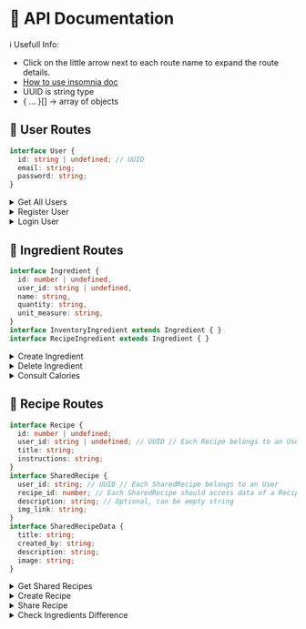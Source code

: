 # 📔 API Documentation

:information_source: Usefull Info:
- Click on the little arrow next to each route name to expand the route details.
- [How to use insomnia doc](https://github.com/VictorG-028/ChefHub-Backend/blob/main/documentation/insomnia_guide.md)
- UUID is string type
- { ... }[] -> array of objects

## 👥 User Routes

```typescript
interface User {
  id: string | undefined; // UUID
  email: string;
  password: string;
}
```

<details>
<summary>Get All Users</summary>

Returns a list of all registered users.

- **Route:** `GET /all_users`
- **JSON input:** No input. GET requests don't expect a body.
- **JSON output:**
```json
{
  "msg": "string",
  "user_data": "User[]"
}
```
</details>

<details>
<summary>Register User</summary>

Registers a new user in the system.

- **Route:** `POST /register_user`
- **JSON input:**
```json
{
  "email": "string",
  "password": "string"
}
```
- **JSON output:**
```json
{
  "msg": "string",
  "id": "string"
}
```

</details>

<details>
<summary>Login User</summary>

Logs in an existing user.

- **Route:** `POST /login_user`
- **JSON input:**
```json
{
  "email": "string",
  "password": "string"
}
```
- **JSON output:**
```json
{
  "msg": "string",
  "id": "string"
}
```

</details>

</details>

## 🧂 Ingredient Routes

```typescript
interface Ingredient {
  id: number | undefined,
  user_id: string | undefined,
  name: string,
  quantity: string,
  unit_measure: string,
}
interface InventoryIngredient extends Ingredient { }
interface RecipeIngredient extends Ingredient { }
```

<details>
<summary>Create Ingredient</summary>

Creates a new ingredient in the user account.

- **Route:** `POST /create_ingredient`
- **JSON input:**
```json
{
  "user_id": "string", 
  "name": "string", 
  "quantity": "string", 
  "unit_measure": "string" 
}
```
- **JSON output:**
```json
{ 
  "msg": "string" 
}
```

</details>

<details>
<summary>Delete Ingredient</summary>

Deletes an existing ingredient from the system. Input JSON object don't need to have ingredient_id field.

- **Route:** `POST /delete_ingredient`
- **JSON input:**
```json
{
  "user_id": "string", 
  "ingredients": "InventoryIngredient[]", // Only need ingredient name, quantity and unit_measure
}
```
- **JSON output:**
```json
{ 
  "msg": "string" 
}
```

</details>

<details>
<summary>Consult Calories</summary>

Retrieves the calorie information for an ingredient.

- **Route:** `POST /consult_calories`
- **JSON input:**
```json
{
  "ingredients": "Ingredient[]"
}
```
- **JSON output:**
```json
{ 
  "msg": "string",
  "colories": "string[]"
}
```

</details>

## 📜 Recipe Routes

```typescript
interface Recipe {
  id: number | undefined;
  user_id: string | undefined; // UUID // Each Recipe belongs to an User
  title: string;
  instructions: string;
}
interface SharedRecipe {
  user_id: string; // UUID // Each SharedRecipe belongs to an User
  recipe_id: number; // Each SharedRecipe should access data of a Recipe
  description: string; // Optional, can be empty string
  img_link: string;
}
interface SharedRecipeData {
  title: string;
  created_by: string;
  description: string;
  image: string;
}
```

<details>
<summary>Get Shared Recipes</summary>

Retrieves a list of all shared recipes.

- **Route:** `GET /get_shared_recipes`
- **JSON input:** No input. GET requests don't expect a body.
- **JSON output:**
```json
{ 
  "msg": "string",
  "sharedRecipesData": "SharedRecipesData[]"
}
```
</details>

<details>
<summary>Create Recipe</summary>

Creates a new recipe in the system.

- **Route:** `POST /create_recipe`
- **JSON input:**
```json
{
  "ingredients": "Ingredient[]"
}
```
- **JSON output:**
```json
{ 
  "msg": "string",
  "recipe_id": "number",
  "title": "string",
  "ingredients": "RecipeIngredient[]",
  "ingredients": "string[]"
}
```

</details>

<details>
<summary>Share Recipe</summary>

Shares a recipe with other users.

- **Route:** `POST /share_recipe`
- **JSON input:**
```json
{
  "user_id": "string", 
  "recipe_id": "number", 
  "description": "string"
}
```
- **JSON output:**
```json
{ 
  "msg": "string"
}
```

</details>

<details>
<summary>Check Ingredients Difference</summary>

Computes the difference in ingredients between a recipe and the actual inventory.

- **Route:** `POST /check_ingredients_difference`
- **JSON input:**
```json
{
  "user_id": "string", 
  "recipe_id": "number"
}
```
- **JSON output:**
```json
{ 
  "msg": "string",
  "missingIngredients": "{name: string, balance: number, unit_measure: string}[]",
  "remainIngredients": "{name: string, balance: number, unit_measure: string}[]",
  "zeroedIngredientes": "{name: string, balance: number, unit_measure: string}[]"
}
```

</details>
